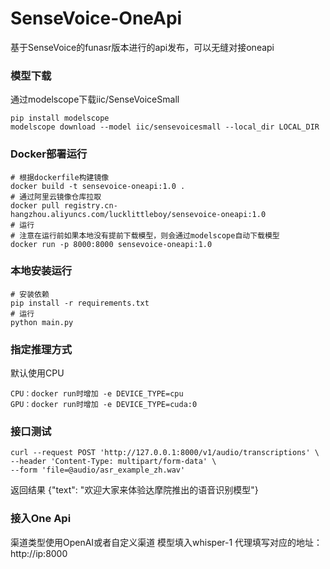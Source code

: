 # SenseVoice-OneApi
基于SenseVoice的funasr版本进行的api发布，可以无缝对接oneapi

### 模型下载
通过modelscope下载iic/SenseVoiceSmall
```
pip install modelscope
modelscope download --model iic/sensevoicesmall --local_dir LOCAL_DIR
```

### Docker部署运行
```
# 根据dockerfile构建镜像
docker build -t sensevoice-oneapi:1.0 .
# 通过阿里云镜像仓库拉取
docker pull registry.cn-hangzhou.aliyuncs.com/lucklittleboy/sensevoice-oneapi:1.0
# 运行
# 注意在运行前如果本地没有提前下载模型，则会通过modelscope自动下载模型
docker run -p 8000:8000 sensevoice-oneapi:1.0
```

### 本地安装运行
```
# 安装依赖
pip install -r requirements.txt
# 运行
python main.py
```

### 指定推理方式
默认使用CPU
```
CPU：docker run时增加 -e DEVICE_TYPE=cpu
GPU：docker run时增加 -e DEVICE_TYPE=cuda:0
```

### 接口测试
```
curl --request POST 'http://127.0.0.1:8000/v1/audio/transcriptions' \
--header 'Content-Type: multipart/form-data' \
--form 'file=@audio/asr_example_zh.wav'
```
返回结果
{"text": "欢迎大家来体验达摩院推出的语音识别模型"}

### 接入One Api
渠道类型使用OpenAI或者自定义渠道
模型填入whisper-1
代理填写对应的地址：http://ip:8000
